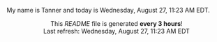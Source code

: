 My name is Tanner and today is Wednesday, August 27, 11:23 AM EDT.

<p align="center">This <i>README</i> file is generated <b>every 3 hours</b>!</br>Last refresh: Wednesday, August 27, 11:23 AM EDT<br /></p>
